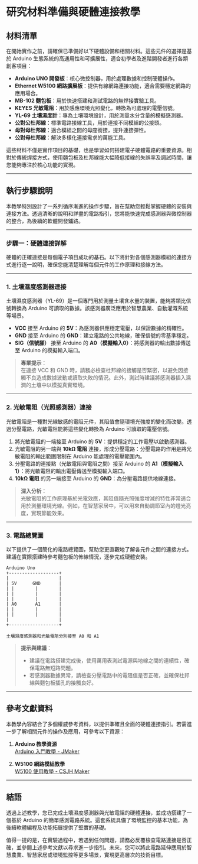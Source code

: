# **研究材料準備與硬體連接教學**

## **材料清單**
在開始實作之前，請確保已準備好以下硬體設備和相關材料。這些元件的選擇是基於 Arduino 生態系統的高通用性和可擴展性，適合初學者及進階開發者進行各類創客項目：

- **Arduino UNO 開發板**：核心微控制器，用於處理數據和控制硬體操作。
- **Ethernet W5100 網路擴展板**：提供有線網路連接功能，適合需要穩定網路的應用場合。
- **MB-102 麵包板**：用於快速搭建和測試電路的無焊接實驗工具。
- **KEYES 光敏電阻**：用於感應環境光照變化，轉換為可處理的電壓信號。
- **YL-69 土壤濕度計**：專為土壤環境設計，用於測量水分含量的模擬感測器。
- **公對公杜邦線**：標準電路接線工具，用於連接不同模組的公接頭。
- **母對母杜邦線**：適合模組之間的母座銜接，提升連接彈性。
- **公對母杜邦線**：解決多樣化連接需求的萬能工具。

這些材料不僅是實作項目的基礎，也是學習如何搭建電子硬體電路的重要資源。相對於傳統焊接方式，使用麵包板及杜邦線能大幅降低接線的失誤率及調試時間，讓您能夠專注於核心功能的實現。

---

## **執行步驟說明**

本教學特別設計了一系列循序漸進的操作步驟，旨在幫助您輕鬆掌握硬體的安裝與連接方法。透過清晰的說明和詳盡的電路指引，您將能快速完成感測器與微控制器的整合，為後續的軟體開發鋪路。

---

### **步驟一：硬體連接詳解**

硬體的正確連接是每個電子項目成功的基石。以下將針對各個感測器模組的連接方式進行逐一說明，確保您能清楚理解每個元件的工作原理和接線方法。

---

### **1. 土壤濕度感測器連接**
土壤濕度感測器（YL-69）是一個專門用於測量土壤含水量的裝置，能夠將類比信號轉換為 Arduino 可讀取的數據。該感測器廣泛應用於智慧農業、自動灌溉系統等場景。

- **VCC** 接至 Arduino 的 **5V**：為感測器供應穩定電壓，以保證數據的精確性。
- **GND** 接至 Arduino 的 **GND**：建立電路的公共地線，確保信號的零基準穩定。
- **SIG（信號腳）** 接至 Arduino 的 **A0（模擬輸入0）**：將感測器的輸出數據傳送至 Arduino 的模擬輸入端口。

> **專業提示**：  
> 在連接 VCC 和 GND 時，請務必檢查杜邦線的接觸是否緊密，以避免因接觸不良造成數據波動或讀取失敗的情況。此外，測試時建議將感測器插入濕潤的土壤中以模擬真實環境。

---

### **2. 光敏電阻（光照感測器）連接**
光敏電阻是一種對光線敏感的電阻元件，其阻值會隨環境光強度的變化而改變。透過分壓電路，光敏電阻能將這些變化轉換為 Arduino 可讀取的電壓信號。

1. 將光敏電阻的一端接至 Arduino 的 **5V**：提供穩定的工作電壓以啟動感測器。
2. 光敏電阻的另一端與 **10kΩ 電阻** 連接，形成分壓電路：分壓電路的作用是將光敏電阻的輸出範圍限制在 Arduino 能處理的電壓範圍內。
3. 分壓電路的連接點（光敏電阻與電阻之間）接至 Arduino 的 **A1（模擬輸入1）**：將光敏電阻的輸出電壓傳送至模擬輸入端口。
4. **10kΩ 電阻** 的另一端接至 Arduino 的 **GND**：為分壓電路提供地線連接。

> **深入分析**：  
> 光敏電阻的工作原理基於光電效應，其阻值隨光照強度增減的特性非常適合用於測量環境光線。例如，在智慧家居中，可以用來自動調節室內的燈光亮度，實現節能效果。

---

### **3. 電路總覽圖**
以下提供了一個簡化的電路總覽圖，幫助您更直觀地了解各元件之間的連接方式。建議在實際搭建時參考麵包板的佈線情況，逐步完成硬體安裝。

```
Arduino Uno
+-------------------+
|                   |
| 5V      GND       |
| |        |        |
| |        |        |
| |        |        |
| A0       A1       |
| |        |        |
| |        |        |
|                   |
+-------------------+

土壤濕度感測器和光敏電阻分別接至 A0 和 A1
```

> **提示與建議**：  
> - 建議在電路搭建完成後，使用萬用表測試電源與地線之間的連續性，確保電路無短路問題。  
> - 若感測器數據異常，請檢查分壓電路中的電阻值是否正確，並確保杜邦線與麵包板插孔的接觸良好。

---

## **參考文獻資料**
本教學內容結合了多個權威參考資料，以提供準確且全面的硬體連接指引。若需進一步了解相關元件的操作及應用，可參考以下資源：

1. **Arduino 教學資源**  
   [Arduino 入門教學 - JMaker](https://blog.jmaker.com.tw/arduino-tutorials/)

2. **W5100 網路模組教學**  
   [W5100 使用教學 - CSJH Maker](https://sites.google.com/site/csjhmaker/w5100you-xian-wang-lu-shi-zuo)

---

## **結語**
透過上述教學，您已完成土壤濕度感測器與光敏電阻的硬體連接，並成功搭建了一個基於 Arduino 的簡單感測電路系統。這套系統具備了環境監控的基本功能，為後續軟體編程及功能拓展提供了堅實的基礎。

值得一提的是，在實驗過程中，若遇到任何問題，請務必反覆檢查電路連接是否正確，並參閱上述參考文獻以尋求進一步指引。未來，您可以將此電路延伸應用於智慧農業、智慧家居或環境監控等更多場景，實現更高層次的技術目標。
